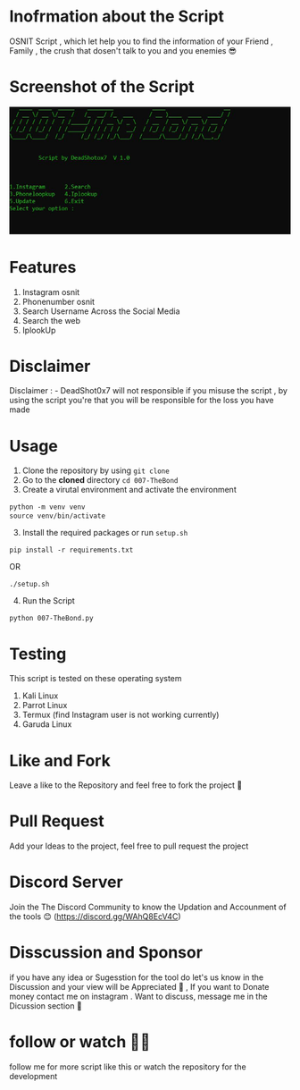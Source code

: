 # Inofrmation about the Script 

OSNIT Script , which let help you to find the information of your Friend , Family , the crush that dosen't talk to you and you enemies 😎

# Screenshot of the Script
![Screenshot](ScrnShot.JPG)

# Features 
1. Instagram osnit 
2. Phonenumber osnit
3. Search Username Across the Social Media 
4. Search the web 
5. IplookUp


# Disclaimer
Disclaimer : - DeadShot0x7 will not responsible if you misuse the script , by using  the script you're that you will be responsible for the loss you have made 

# Usage

1. Clone the repository by using `git clone`
2. Go to the **cloned** directory 
`cd 007-TheBond`
3. Create a virutal environment and activate the environment
```
python -m venv venv
source venv/bin/activate
```
3. Install the required packages or run `setup.sh` 
```
pip install -r requirements.txt
```
OR
```
./setup.sh
```
4. Run the Script 
```
python 007-TheBond.py
```

# Testing
This script is tested  on these operating system 

1. Kali Linux
2. Parrot Linux
3. Termux (find Instagram user is not working currently)
4. Garuda Linux 

# Like and Fork
Leave a like to the Repository and feel free to fork the project  🙂

# Pull Request 
Add your Ideas to the project, feel free to pull request the project 

# Discord Server 
Join the The Discord Community  to know the Updation and Accounment of the tools 😊
(https://discord.gg/WAhQ8EcV4C) 

# Disscussion and Sponsor
if you have any idea or Sugesstion for the tool do let's us know in the Discussion and your view will be Appreciated 🙌 , If you want to Donate money contact me on instagram . Want to discuss,  message me in the  Dicussion section 🧐

# follow or watch  🚶‍♂️
follow me for more script like this or watch the repository  for the development 
